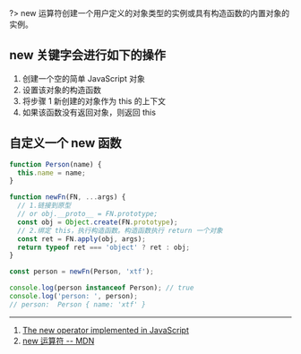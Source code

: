 ?> new 运算符创建一个用户定义的对象类型的实例或具有构造函数的内置对象的实例。

## new 关键字会进行如下的操作

1. 创建一个空的简单 JavaScript 对象
2. 设置该对象的构造函数
3. 将步骤 1 新创建的对象作为 this 的上下文
4. 如果该函数没有返回对象，则返回 this

## 自定义一个 new 函数

```js
function Person(name) {
  this.name = name;
}

function newFn(FN, ...args) {
  // 1.链接到原型
  // or obj.__proto__ = FN.prototype;
  const obj = Object.create(FN.prototype);
  // 2.绑定 this，执行构造函数。构造函数执行 return 一个对象
  const ret = FN.apply(obj, args);
  return typeof ret === 'object' ? ret : obj;
}

const person = newFn(Person, 'xtf');

console.log(person instanceof Person); // true
console.log('person: ', person);
// person:  Person { name: 'xtf' }
```

---

1. [The new operator implemented in JavaScript](https://2ality.com/2014/01/new-operator.html)
2. [new 运算符 -- MDN](https://developer.mozilla.org/zh-CN/docs/Web/JavaScript/Reference/Operators/new)
